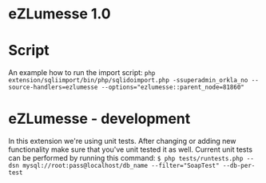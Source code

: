 eZLumesse 1.0
=============

Script
======
An example how to run the import script:
``php extension/sqliimport/bin/php/sqlidoimport.php -ssuperadmin_orkla_no --source-handlers=ezlumesse --options="ezlumesse::parent_node=81860"``

eZLumesse - development
=======================

In this extension we're using unit tests. After changing or adding new functionality
make sure that you've unit tested it as well. Current unit tests can be performed
by running this command:
``$ php tests/runtests.php --dsn mysql://root:pass@localhost/db_name --filter="SoapTest" --db-per-test``